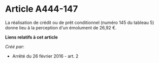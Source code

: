 # Article A444-147

La réalisation de crédit ou de prêt conditionnel (numéro 145 du tableau 5) donne lieu à la perception d'un émolument de 26,92
€.

**Liens relatifs à cet article**

_Créé par_:

  - Arrêté du 26 février 2016 - art. 2
